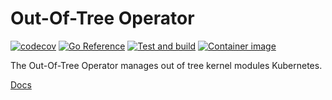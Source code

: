 # Out-Of-Tree Operator

[![codecov](https://codecov.io/gh/qbarrand/oot-operator/branch/main/graph/badge.svg?token=OMIRXMN03W)](https://codecov.io/gh/qbarrand/oot-operator)
[![Go Reference](https://pkg.go.dev/badge/github.com/qbarrand/oot-operator.svg)](https://pkg.go.dev/github.com/qbarrand/oot-operator)
[![Test and build](https://github.com/qbarrand/oot-operator/actions/workflows/test-build.yml/badge.svg)](https://github.com/qbarrand/oot-operator/actions/workflows/test-build.yml)
[![Container image](https://github.com/qbarrand/oot-operator/actions/workflows/container-image.yml/badge.svg)](https://github.com/qbarrand/oot-operator/actions/workflows/container-image.yml)

The Out-Of-Tree Operator manages out of tree kernel modules Kubernetes.

[Docs](https://qbarrand.github.io/oot-operator)
